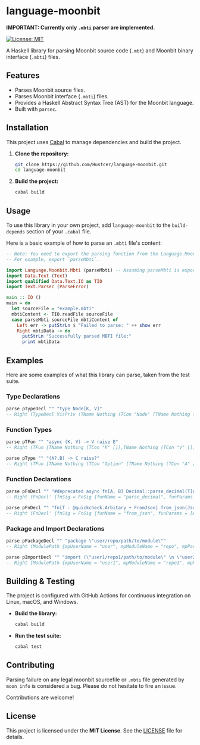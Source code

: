 # language-moonbit

**IMPORTANT: Currently only `.mbti` parser are implemented.**

<!-- [![Haskell CI](https://github.com/Hustcer/language-moonbit/actions/workflows/haskell.yml/badge.svg)](https://github.com/Hustcer/language-moonbit/actions/workflows/haskell.yml) -->
<!-- [![Hackage](https://img.shields.io/hackage/v/language-moonbit.svg)](https://hackage.haskell.org/package/language-moonbit) -->
[![License: MIT](https://img.shields.io/badge/License-MIT-yellow.svg)](https://opensource.org/licenses/MIT)

A Haskell library for parsing Moonbit source code (`.mbt`) and Moonbit binary interface (`.mbti`) files.

## Features

-   Parses Moonbit source files.
-   Parses Moonbit interface (`.mbti`) files.
-   Provides a Haskell Abstract Syntax Tree (AST) for the Moonbit language.
-   Built with `parsec`.

## Installation

This project uses [Cabal](https://www.haskell.org/cabal/) to manage dependencies and build the project.

1.  **Clone the repository:**
    ```bash
    git clone https://github.com/Hustcer/language-moonbit.git
    cd language-moonbit
    ```

2.  **Build the project:**
    ```bash
    cabal build
    ```

## Usage

To use this library in your own project, add `language-moonbit` to the `build-depends` section of your `.cabal` file.

Here is a basic example of how to parse an `.mbti` file's content:

```haskell
-- Note: You need to export the parsing function from the Language.Moonbit.Mbti module first.
-- For example, export `parseMbti`.

import Language.Moonbit.Mbti (parseMbti) -- Assuming parseMbti is exported
import Data.Text (Text)
import qualified Data.Text.IO as TIO
import Text.Parsec (ParseError)

main :: IO ()
main = do
  let sourceFile = "example.mbti"
  mbtiContent <- TIO.readFile sourceFile
  case parseMbti sourceFile mbtiContent of
    Left err -> putStrLn $ "Failed to parse: " ++ show err
    Right mbtiData -> do
      putStrLn "Successfully parsed MBTI file:"
      print mbtiData
```

## Examples

Here are some examples of what this library can parse, taken from the test suite.

### Type Declarations

```haskell
parse pTypeDecl "" "type Node[K, V]"
-- Right (TypeDecl VisPriv (TName Nothing (TCon "Node" [TName Nothing (TCon "K" []),TName Nothing (TCon "V" [])])) Nothing)
```

### Function Types

```haskell
parse pTFun "" "async (K, V) -> V raise E"
-- Right (TFun [TName Nothing (TCon "K" []),TName Nothing (TCon "V" [])] (TName Nothing (TCon "V" [])) [EffAsync,EffException (Araise (TName Nothing (TCon "E" [])))])

parse pType "" "(A?,B) -> C raise?"
-- Right (TFun [TName Nothing (TCon "Option" [TName Nothing (TCon "A" [])]),TName Nothing (TCon "B" [])] (TName Nothing (TCon "C" [])) [EffException AraisePoly])
```

### Function Declarations

```haskell
parse pFnDecl "" "#deprecated async fn[A, B] Decimal::parse_decimal(T[A, Int], String) -> Self raise StrConvError"
-- Right (FnDecl' {fnSig = FnSig {funName = "parse_decimal", funParams = [AnonParam False (TName Nothing (TCon "T" [TName Nothing (TCon "A" []),TName Nothing (TCon "Int" [])])),AnonParam False (TName Nothing (TCon "String" []))], funReturnType = TName Nothing (TCon "Self" []), funTyParams = [(TCon "A" [],[]),(TCon "B" [],[])], funEff = [EffAsync,EffException (Araise (TName Nothing (TCon "StrConvError" [])))]}, fnAttr = [Deprecated Nothing], fnKind = Method (TName Nothing (TCon "Decimal" []))})

parse pFnDecl "" "fn[T : @quickcheck.Arbitary + FromJson] from_json(Json, path~ : JsonPath = ..) -> T raise JsonDecodeError"
-- Right (FnDecl' {fnSig = FnSig {funName = "from_json", funParams = [AnonParam False (TName Nothing (TCon "Json" [])),NamedParam False "path" (TName Nothing (TCon "JsonPath" [])) True False], funReturnType = TName Nothing (TName Nothing (TCon "T" [])), funTyParams = [(TCon "T" [],[CTrait (TTrait (Just (TPath [] "quickcheck")) "Arbitary"),CTrait (TTrait Nothing "FromJson")])], funEff = [EffException (Araise (TName Nothing (TCon "JsonDecodeError" [])))]}, fnAttr = [], fnKind = FreeFn})
```

### Package and Import Declarations

```haskell
parse pPackageDecl "" "package \"user/repo/path/to/module\""
-- Right (ModulePath {mpUserName = "user", mpModuleName = "repo", mpPackagePath = ["path","to","module"]})

parse pImportDecl "" "import (\"user1/repo1/path/to/module\" \n \"user2/repo2/another/path\")"
-- Right [ModulePath {mpUserName = "user1", mpModuleName = "repo1", mpPackagePath = ["path","to","module"]},ModulePath {mpUserName = "user2", mpModuleName = "repo2", mpPackagePath = ["another","path"]}]
```

## Building & Testing

The project is configured with GitHub Actions for continuous integration on Linux, macOS, and Windows.

-   **Build the library:**
    ```bash
    cabal build
    ```

-   **Run the test suite:**
    ```bash
    cabal test
    ```

## Contributing

Parsing failure on any legal moonbit sourcefile or `.mbti` file generated by `moon info` is considered a bug. Please do not hesitate to fire an issue.

Contributions are welcome! 

## License

This project is licensed under the **MIT License**. See the [LICENSE](./LICENSE) file for details.

```

